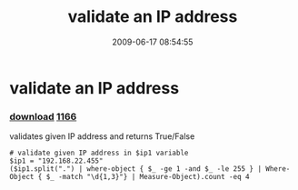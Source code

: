 ﻿---
pid:            1165
parent:         0
children:       1166
poster:         ucthakur
title:          validate an IP address
date:           2009-06-17 08:54:55
description:    validates given IP address and returns True/False	
format:         posh
---

# validate an IP address

### [download](1165.ps1)  [1166](1166.md)

validates given IP address and returns True/False	

```posh
# validate given IP address in $ip1 variable
$ip1 = "192.168.22.455"
($ip1.split(".") | where-object { $_ -ge 1 -and $_ -le 255 } | Where-Object { $_ -match "\d{1,3}"} | Measure-Object).count -eq 4


```

